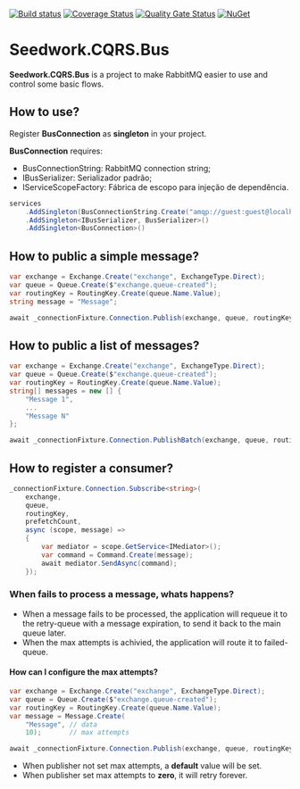 [![Build status](https://ci.appveyor.com/api/projects/status/x0jxj81p2demnsw6/branch/master?svg=true)](https://ci.appveyor.com/project/tiagor87/seedwork-cqrs-bus/branch/master)
[![Coverage Status](https://coveralls.io/repos/github/tiagor87/Seedwork.CQRS.Bus/badge.svg)](https://coveralls.io/github/tiagor87/Seedwork.CQRS.Bus)
[![Quality Gate Status](https://sonarcloud.io/api/project_badges/measure?project=tiagor87_Seedwork.CQRS.Bus&metric=alert_status)](https://sonarcloud.io/dashboard?id=tiagor87_Seedwork.CQRS.Bus)
[![NuGet](https://buildstats.info/nuget/Seedwork.CQRS.Bus.Core)](http://www.nuget.org/packages/Seedwork.CQRS.Bus.Core)

# Seedwork.CQRS.Bus

__Seedwork.CQRS.Bus__ is a project to make RabbitMQ easier to use and control some basic flows.

## How to use?

Register __BusConnection__ as __singleton__ in your project.

__BusConnection__ requires:
- BusConnectionString: RabbitMQ connection string;
- IBusSerializer: Serializador padrão;
- IServiceScopeFactory: Fábrica de escopo para injeção de dependência.

```c#
services
    .AddSingleton(BusConnectionString.Create("amqp://guest:guest@localhost/"))
    .AddSingleton<IBusSerializer, BusSerializer>()
    .AddSingleton<BusConnection>()
```

## How to public a simple message?

```c#
var exchange = Exchange.Create("exchange", ExchangeType.Direct);
var queue = Queue.Create($"exchange.queue-created");
var routingKey = RoutingKey.Create(queue.Name.Value);
string message = "Message";

await _connectionFixture.Connection.Publish(exchange, queue, routingKey, message);
```

## How to public a list of messages?

```c#
var exchange = Exchange.Create("exchange", ExchangeType.Direct);
var queue = Queue.Create($"exchange.queue-created");
var routingKey = RoutingKey.Create(queue.Name.Value);
string[] messages = new [] {
    "Message 1",
    ...
    "Message N"
};

await _connectionFixture.Connection.PublishBatch(exchange, queue, routingKey, messages);
```

## How to register a consumer?

```c#
_connectionFixture.Connection.Subscribe<string>(
    exchange,
    queue,
    routingKey,
    prefetchCount,
    async (scope, message) =>
    {
        var mediator = scope.GetService<IMediator>();
        var command = Command.Create(message);
        await mediator.SendAsync(command);
    });
```

### When fails to process a message, whats happens?

* When a message fails to be processed, the application will requeue it to the retry-queue with a message expiration, to send it back to the main queue later.
* When the max attempts is achivied, the application will route it to failed-queue.

#### How can I configure the max attempts?

```c#
var exchange = Exchange.Create("exchange", ExchangeType.Direct);
var queue = Queue.Create($"exchange.queue-created");
var routingKey = RoutingKey.Create(queue.Name.Value);
var message = Message.Create(
    "Message", // data
    10);       // max attempts

await _connectionFixture.Connection.Publish(exchange, queue, routingKey, message);
```

* When publisher not set max attempts, a __default__ value will be set.
* When publisher set max attempts to __zero__, it will retry forever.